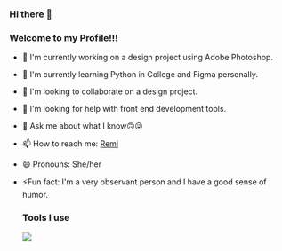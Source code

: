### Hi there 👋

<!--
**Oluwa-remilekun/Oluwa-remilekun** is a ✨ _special_ ✨ repository because its `README.md` (this file) appears on your GitHub profile.

Here are some ideas to get you started:

- 🔭 I’m currently working on ...
- 🌱 I’m currently learning ...
- 👯 I’m looking to collaborate on ...
- 🤔 I’m looking for help with ...
- 💬 Ask me about ...
- 📫 How to reach me: ...
- 😄 Pronouns: ...
- ⚡ Fun fact: ...
-->
### Welcome to my Profile!!!
- 🔭 I'm currently working on a design project using Adobe Photoshop.
- 🌱 I'm currently learning Python in College and Figma personally.
- 👯 I'm looking to collaborate on a design project.
- 🤔 I'm looking for help with front end development tools.
- 💬 Ask me about what I know🙃😜
- 📫 How to reach me: <a href = "www.linkedin.com/in/oluwaremilekun-adeshina">Remi</a>
- 😄 Pronouns: She/her
- ⚡Fun fact: I'm a very observant person and I have a good sense of humor.

  ### Tools I use
  <code><img src = "/Assets/python"></code>
